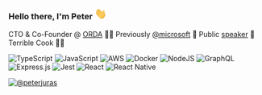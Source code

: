 ### Hello there, I'm Peter <img src="wave.gif" width="24px" alt="👋">

CTO & Co-Founder @ [ORDA](https://www.orda-app.com) 👨‍💻 Previously 
[@microsoft](https://github.com/microsoft)
 📎 Public [speaker](https://www.youtube.com/watch?v=3uH90g1Q5iY) 📣 Terrible Cook 👨‍🍳

<img alt="TypeScript" src="https://img.shields.io/badge/typescript%20-%23007ACC.svg?&style=flat-square&logo=typescript&logoColor=white"/> <img alt="JavaScript" src="https://img.shields.io/badge/javascript%20-%23323330.svg?&style=flat-square&logo=javascript&logoColor=%23F7DF1E"/> <img alt="AWS" src="https://img.shields.io/badge/AWS%20-%23FF9900.svg?&style=flat-square&logo=amazon-aws&logoColor=white"/> <img alt="Docker" src="https://img.shields.io/badge/docker%20-%230db7ed.svg?&style=flat-square&logo=docker&logoColor=white"/> <img alt="NodeJS" src="https://img.shields.io/badge/node.js%20-%2343853D.svg?&style=flat-square&logo=node.js&logoColor=white"/> <img alt="GraphQL" src="https://img.shields.io/badge/-GraphQL-E10098?style=flat-square&logo=graphql"/> <img alt="Express.js" src="https://img.shields.io/badge/express.js%20-%23404d59.svg?&style=flat-square"/> <img alt="Jest" src="https://img.shields.io/badge/-jest-%23C21325?&style=flat-square&logo=jest&logoColor=white"/> <img alt="React" src="https://img.shields.io/badge/react%20-%2320232a.svg?&style=flat-square&logo=react&logoColor=%2361DAFB"/> <img alt="React Native" src="https://img.shields.io/badge/react_native%20-%2320232a.svg?&style=flat-square&logo=react&logoColor=%2361DAFB"/>

<a href="https://twitter.com/peterjuras"><img alt="@peterjuras" src="https://img.shields.io/badge/Twitter-1DA1F2?style=flat-square&logo=twitter&logoColor=white&label=@peterjuras"/></a>
